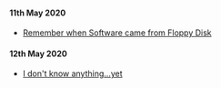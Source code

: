 #### 11th May 2020
- [Remember when Software came from Floppy Disk](https://castbox.fm/episode/129%3A-Remember-When-Software-Came-on-Floppy-Disks--id2373419-id256957485?utm_source=website&utm_medium=dlink&utm_campaign=web_share&utm_content=129%3A%20Remember%20When%20Software%20Came%20on%20Floppy%20Disks%3F-CastBox_FM)


#### 12th May 2020
- [I don't know anything...yet](https://castbox.fm/episode/155.-"I-don't-know-anything"---It's-OK-to-not-know%2C-It's-what-you-do-after-you-know-you-don't-know-id522104-id262277306?utm_source=website&utm_medium=dlink&utm_campaign=web_share&utm_content=155.%20%22I%20don't%20know%20anything%22%20--%20It's%20OK%20to%20not%20know%2C%20It's%20what%20you%20do%20after%20you%20know%20you%20don't%20know-CastBox_FM)
